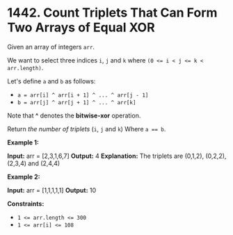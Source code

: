 # 1442. Count Triplets That Can Form Two Arrays of Equal XOR 

Given an array of integers `arr`.

We want to select three indices `i`, `j` and `k` where `(0 <= i < j <= k < arr.length)`.

Let's define `a` and `b` as follows:

- `a = arr[i] ^ arr[i + 1] ^ ... ^ arr[j - 1]`
- `b = arr[j] ^ arr[j + 1] ^ ... ^ arr[k]`

Note that **^** denotes the **bitwise-xor** operation.

Return _the number of triplets_ (`i`, `j` and `k`) Where `a == b`.

**Example 1:**

**Input:** arr = [2,3,1,6,7]
**Output:** 4
**Explanation:** The triplets are (0,1,2), (0,2,2), (2,3,4) and (2,4,4)

**Example 2:**

**Input:** arr = [1,1,1,1,1]
**Output:** 10

**Constraints:**

- `1 <= arr.length <= 300`
- `1 <= arr[i] <= 108`